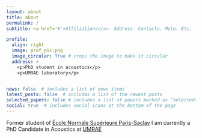 ```yaml
---
layout: about
title: about
permalink: /
subtitle: <a href='#'>Affiliations</a>. Address. Contacts. Moto. Etc.

profile:
  align: right
  image: prof_pic.png
  image_circular: True # crops the image to make it circular
  address: >
    <p>PhD student in acoustics</p>
    <p>UMRAE laboratory</p>


news: false  # includes a list of news items
latest_posts: false  # includes a list of the newest posts
selected_papers: false # includes a list of papers marked as "selected={true}"
social: true  # includes social icons at the bottom of the page
---
```


Former student of [École Normale Supérieure Paris-Saclay](https://ens-paris-saclay.fr/) I am currently a PhD Candidate in Acoustics at [UMRAE](https://www.umrae.fr/)
